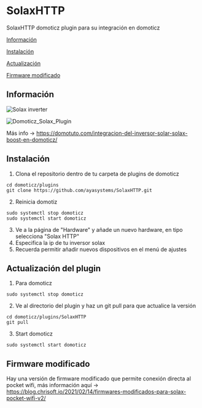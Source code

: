 # SolaxHTTP
SolaxHTTP domoticz plugin para su integración en domoticz


[Información](#informaci%C3%B3n)

[Instalación](https://github.com/ayasystems/SolaxHTTP#instalaci%C3%B3n)

[Actualización](https://github.com/ayasystems/SolaxHTTP#actualizaci%C3%B3n-del-plugin)

[Firmware modificado](https://github.com/ayasystems/SolaxHTTP#firmware-modificado)


## Información
![Solax inverter](https://github.com/ayasystems/SolaxHTTP/raw/master/solax.jpg)

![Domoticz_Solax_Plugin](https://github.com/ayasystems/SolaxHTTP/raw/master/domoticz_solax.jpg)

Más info -> https://domotuto.com/integracion-del-inversor-solar-solax-boost-en-domoticz/

## Instalación

1. Clona el repositorio dentro de tu carpeta de plugins de domoticz
```
cd domoticz/plugins
git clone https://github.com/ayasystems/SolaxHTTP.git
```
2. Reinicia domotiz
```
sudo systemctl stop domoticz
sudo systemctl start domoticz
```
3. Ve a la página de "Hardware" y añade un nuevo hardware, en tipo selecciona "Solax HTTP"
4. Especifica la ip de tu inversor solax
5. Recuerda permitir añadir nuevos dispositivos en el menú de ajustes


## Actualización del plugin


1. Para domoticz 
```
sudo systemctl stop domoticz
```
2. Ve al directorio del plugin y haz un git pull para que actualice la versión 
```
cd domoticz/plugins/SolaxHTTP
git pull
```
3. Start domoticz
```
sudo systemctl start domoticz
```
 
## Firmware modificado

Hay una versión de firmware modificado que permite conexión directa al pocket wifi, más información aquí -> https://blog.chrisoft.io/2021/02/14/firmwares-modificados-para-solax-pocket-wifi-v2/



